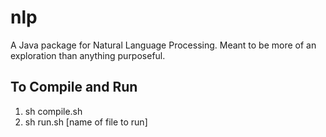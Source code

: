 # nlp

A Java package for Natural Language Processing. Meant to be more of an exploration than anything purposeful.

## To Compile and Run
1) sh compile.sh
2) sh run.sh [name of file to run]

